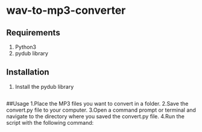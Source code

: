 # wav-to-mp3-converter

## Requirements
1. Python3
2. pydub library

## Installation
1. Install the pydub library
``` pip install pydub
```

##Usage
1.Place the MP3 files you want to convert in a folder.
2.Save the convert.py file to your computer.
3.Open a command prompt or terminal and navigate to the directory where you saved the convert.py file.
4.Run the script with the following command:
``` python mp3_to_wav.py <path to mp3 files> <path to wav output folder>
``` 

